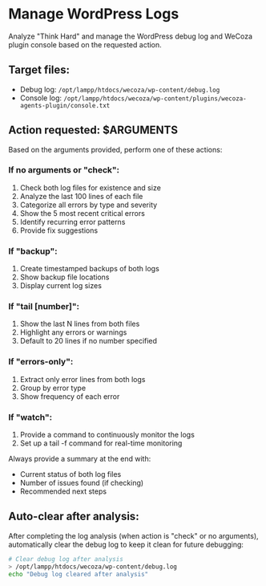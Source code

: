 # Manage WordPress Logs

Analyze "Think Hard" and manage the WordPress debug log and WeCoza plugin console based on the requested action.

## Target files:
- Debug log: `/opt/lampp/htdocs/wecoza/wp-content/debug.log`
- Console log: `/opt/lampp/htdocs/wecoza/wp-content/plugins/wecoza-agents-plugin/console.txt`

## Action requested: $ARGUMENTS

Based on the arguments provided, perform one of these actions:

### If no arguments or "check":
1. Check both log files for existence and size
2. Analyze the last 100 lines of each file
3. Categorize all errors by type and severity
4. Show the 5 most recent critical errors
5. Identify recurring error patterns
6. Provide fix suggestions

### If "backup":
1. Create timestamped backups of both logs
2. Show backup file locations
3. Display current log sizes

### If "tail [number]":
1. Show the last N lines from both files
2. Highlight any errors or warnings
3. Default to 20 lines if no number specified

### If "errors-only":
1. Extract only error lines from both logs
2. Group by error type
3. Show frequency of each error

### If "watch":
1. Provide a command to continuously monitor the logs
2. Set up a tail -f command for real-time monitoring

Always provide a summary at the end with:
- Current status of both log files
- Number of issues found (if checking)
- Recommended next steps

## Auto-clear after analysis:
After completing the log analysis (when action is "check" or no arguments), automatically clear the debug log to keep it clean for future debugging:

```bash
# Clear debug log after analysis
> /opt/lampp/htdocs/wecoza/wp-content/debug.log
echo "Debug log cleared after analysis"
```